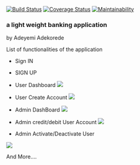 [![Build Status](https://travis-ci.org/Adekoreday/Banka-React.svg?branch=develop)](https://travis-ci.org/Adekoreday/Banka-React)
[![Coverage Status](https://coveralls.io/repos/github/Adekoreday/Banka-React/badge.svg?branch=develop)](https://coveralls.io/github/Adekoreday/Banka-React?branch=develop)
[![Maintainability](https://api.codeclimate.com/v1/badges/f110b92fa0198eeee11c/maintainability)](https://codeclimate.com/github/Adekoreday/Banka-React/maintainability)

### a light weight banking application
by Adeyemi Adekorede

List of functionalities of the application

- Sign IN 
- SIGN UP

- User Dashboard
<img src="https://res.cloudinary.com/kaytronics/image/upload/v1581016039/samples/Screen_Shot_2020-01-31_at_8.30.23_PM_bhqwxb.png"></img>

- User Create Account
<img src="https://res.cloudinary.com/kaytronics/image/upload/v1581023870/samples/Screen_Shot_2020-02-06_at_10.17.17_PM_pay7es.png"></img>

- Admin DashBoard
<img src="https://res.cloudinary.com/kaytronics/image/upload/v1581022852/samples/Screen_Shot_2020-02-06_at_9.59.45_PM_mspikm.png"></img>

- Admin credit/debit User Account
<img src="https://res.cloudinary.com/kaytronics/image/upload/v1581016043/samples/Screen_Shot_2020-01-31_at_8.30.53_PM_cnmbat.png"></img>

- Admin Activate/Deactivate User

<img src="https://res.cloudinary.com/kaytronics/image/upload/v1581016046/samples/Screen_Shot_2020-01-31_at_8.31.11_PM_coo9mt.png"></img>
  
And More....
